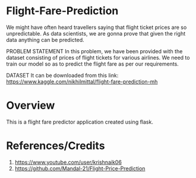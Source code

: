 # Flight-Fare-Prediction

We might have often heard travellers saying that flight ticket prices are so unpredictable.
As data scientists, we are gonna prove that given the right data anything can be predicted.
 
PROBLEM STATEMENT
In this problem, we have been provided with the dataset consisting of prices of flight tickets for various airlines. We need to train our model so as to predict the flight fare as per our requirements.

DATASET
It can be downloaded from this link: https://www.kaggle.com/nikhilmittal/flight-fare-prediction-mh

# Overview
This is a flight fare predictor application created using flask.

# References/Credits
1. https://www.youtube.com/user/krishnaik06
2. https://github.com/Mandal-21/Flight-Price-Prediction
 
